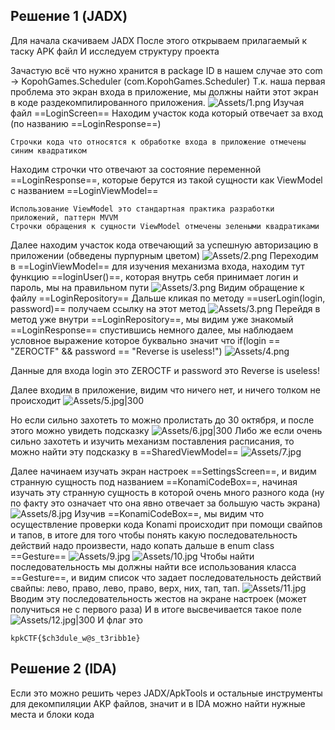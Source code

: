 ## Решение 1 (JADX)
Для начала скачиваем JADX 
После этого открываем прилагаемый к таску APK файл
И исследуем структуру проекта

Зачастую всё что нужно хранится в package ID в нашем случае это com -> KopohGames.Scheduler (com.KopohGames.Scheduler)
Т.к. наша первая проблема  это экран входа в приложение, мы должны найти этот экран в коде раздекомпилированного приложения.
![Assets/1.png](Assets/1.png)
Изучая файл ==LoginScreen==
Находим участок кода который отвечает за вход (по названию ==LoginResponse==)

	Строчки кода что относятся к обработке входа в приложение отмечены синим квадратиком

Находим строчки что отвечают за состояние переменной  ==LoginResponse==, которые берутся из такой сущности как ViewModel с названием ==LoginViewModel==

	Использование ViewModel это cтандартная практика разработки приложений, паттерн MVVM 
	Строчки обращения к сущности ViewModel отмечены зелеными квадратиками

Далее находим участок кода отвечающий за успешную авторизацию в приложении (обведены пурпурным цветом) 
![Assets/2.png](Assets/2.png)
Переходим в ==LoginViewModel== для изучения механизма входа, находим тут функцию ==loginUser()==, которая внутрь себя принимает логин и пароль, мы на правильном пути
![Assets/3.png](Assets/3.png)
Видим обращение к файлу ==LoginRepository==
Дальше кликая по методу ==userLogin(login, password)== получаем ссылку на этот метод
![Assets/3.png](Assets/3.png)
Перейдя в метод уже внутри ==LoginRepository==, мы видим уже знакомый ==LoginResponse== спустившись немного далее, мы наблюдаем условное выражение которое буквально значит что if(login == "ZEROCTF" && password == "Reverse is useless!")
![Assets/4.png](Assets/4.png)

Данные для входа login это ZEROCTF и password это Reverse is useless!

Далее входим в приложение, видим что ничего нет, и ничего толком не происходит
![Assets/5.jpg|300](Assets/5.jpg)

Но если сильно захотеть то можно пролистать до 30 октября, и после этого можно увидеть подсказку
![Assets/6.jpg|300](Assets/6.jpg)
Либо же если очень сильно захотеть и изучить механизм поставления расписания, то можно найти эту подсказку в ==SharedViewModel==
![Assets/7.jpg](Assets/7.png)

Далее начинаем изучать экран настроек ==SettingsScreen==, и видим странную сущность под названием ==KonamiCodeBox==, начиная изучать эту странную сущность в которой очень много разного кода (ну по факту это означает что она явно отвечает за большую часть экрана)
![Assets/8.jpg](Assets/8.png)
Изучив ==KonamiCodeBox==, мы видим что осуществление проверки кода Konami происходит при помощи свайпов и тапов, в итоге для того чтобы понять какую последовательность действий надо произвести, надо копать дальше в enum class ==Gesture==
![Assets/9.jpg](Assets/9.png)
![Assets/10.jpg](10.png)
Чтобы найти последовательность мы должны найти все использования класса ==Gesture==, и видим список что задает последовательность действий свайпы: лево, право, лево, право, верх, них, тап, тап.
![Assets/11.jpg](11.png)
Вводим эту последовательность жестов на экране настроек (может получиться не с первого раза)
И в итоге высвечивается такое поле 
![Assets/12.jpg|300](12.jpg)
И флаг это 
```
kpkCTF{$ch3dule_w@s_t3ribb1e}
```

## Решение 2 (IDA)

Если это можно решить через JADX/ApkTools и остальные инструменты для декомпиляции AKP файлов, значит и в IDA можно найти нужные места и блоки кода
